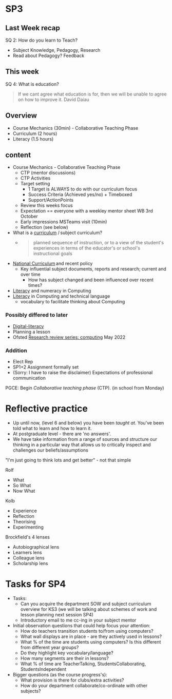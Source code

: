 SP3
===

Last Week recap
---------------
SQ 2: How do you learn to Teach? 
* Subject Knowledge, Pedagogy, Research
* Read about Pedagogy? Feedback

This week
---------
SQ 4: What is education?

> If we cant agree what education is for, then we will be unable to agree on how to improve it.
David Daiau 


Overview
--------

* Course Mechanics (30min) - Collaborative Teaching Phase
* Curriculum (2 hours)
* Literacy (1.5 hours)


content
-------

* Course Mechanics - Collaborative Teaching Phase
    * CTP (mentor discussions)
    * CTP Activities
    * Target setting
        * 1 Target is ALWAYS to do with our curriculum focus
        * Success Criteria (Achieved yes/no) + Timeboxed
        * Support/ActionPoints
    * Review this weeks focus
    * Expectation == everyone with a weekley mentor sheet WB 3rd October
    * Early impressions MSTeams visit (10min)
    * Reflection (see below)
* What is a [curriculum](https://en.wikipedia.org/wiki/Curriculum) / subject curriculum?
    * > planned sequence of instruction, or to a view of the student's experiences in terms of the educator's or school's instructional goals
* [National Curriculum](./curriculum.md) and recent policy
    * Key influential subject documents, reports and research; current and over time
        * How has subject changed and been influenced over recent times?
* [Literacy](./literacy.md) and numeracy in Computing
* [Literacy](./literacy.md) in Computing and technical language
    * vocabulary to facilitate thinking about Computing

### Possibly differed to later
* [Digital-literacy](./digitalLiteracy.md)
* Planning a lesson
* Ofsted [Research review series: computing](https://www.gov.uk/government/publications/research-review-series-computing/research-review-series-computing) May 2022


### Addition
* Elect Rep
* SP1+2 Assignment formally set
* (Sorry: I have to raise the disclaimer) Expectations of professional communication

PGCE: Begin _Collaborative teaching phase_ (CTP). (in school from Monday)


Reflective practice
===================

* Up until now, (level 6 and below) you have been _taught at_. You've been told what to learn and how to learn it.
* At postgraduate level - there are 'no answers'.
* We have take information from a range of sources and structure our thinking in a particular way that allows us to critically inspect and challenges our beliefs/assumptions

"I'm just going to think lots and get better" - not that simple

Rolf
* What
* So What
* Now What

Kolb
* Experience
* Reflection
* Theorising
* Experimenting

Brockfield's 4 lenses
* Autobiographical lens
* Learners lens
* Colleague lens
* Scholarship lens


Tasks for SP4
=============

* Tasks:
    * Can you acquire the department SOW and subject curriculum overview for KS3 (we will be talking about schemes of work and lesson planning next session SP4)
    * Introductory email to me cc-ing in your subject mentor
* Initial observation questions that could help focus your attention:
    * How do teachers transition students to/from using computers?
    * What wall displays are in place - are they actively used in lessons?
    * What % of the time are students using computers? Is this different from different year groups?
    * Do they highlight key vocabulary/language?
    * How many segments are their in lessons?
    * What % of time are TeacherTalking, StudentsCollaborating, StudentsIndependent
* Bigger questions (as the course progress's):
    * What provision is there for clubs/extra activities?
    * How do your department collaborate/co-ordinate with other subjects?
